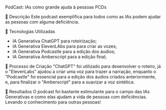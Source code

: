 PodCast: IAs como grande ajuda à pessoas PCDs

📒 Descrição
Este podcast exemplifica para todos como as IAs podem ajudar as pessoas com alguma deficiência.

🤖 Tecnologias Utilizadas
- IA Generativa ChatGPT para roteirização;
- IA Generativa ElevenLAbs para para criar as vozes;
- IA Generativa Podcastle para a edição dos áudios;
- IA Generativa Amberscript para a edição final; 
  
🧐 Processo de Criação
"ChatGPT" foi utilizado para desenvolver o roteiro, já o "ElevenLabs" ajudou a criar uma voz para trazer a narração, enquanto o "Podcastle" foi essencial para a edição dos áudios criados anteriormente, e, para finalizar o "Amberscript" para a suavizar a voz sintética. 

🚀 Resultados
O podcast foi bastante estimulante para o campo das IAs Generativas e como elas ajudam a vida de pessoas com deficiências. Levando o conhecimento para outras pessoas!
